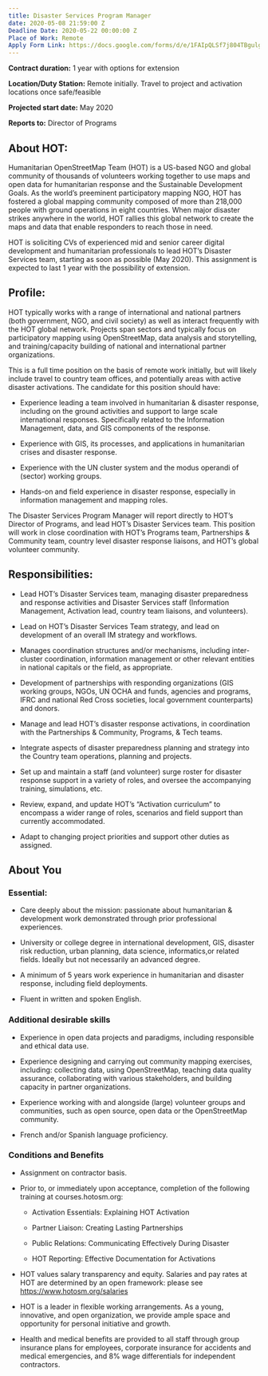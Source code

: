 ```yaml
---
title: Disaster Services Program Manager
date: 2020-05-08 21:59:00 Z
Deadline Date: 2020-05-22 00:00:00 Z
Place of Work: Remote
Apply Form Link: https://docs.google.com/forms/d/e/1FAIpQLSf7j804TBgulgyOtgiagtqwh_oJpskMlNMBbMqdFT7aXCs6bQ/viewform
---
```


**Contract duration:** 1 year with options for extension

**Location/Duty Station:** Remote initially. Travel to project and activation locations once safe/feasible

**Projected start date:** May 2020

**Reports to:** Director of Programs

## About HOT:

Humanitarian OpenStreetMap Team (HOT) is a US-based NGO and global community of thousands of volunteers working together to use maps and open data for humanitarian response and the Sustainable Development Goals. As the world’s preeminent participatory mapping NGO, HOT has fostered a global mapping community composed of more than 218,000 people with ground operations in eight countries. When major disaster strikes anywhere in the world, HOT rallies this global network to create the maps and data that enable responders to reach those in need.

HOT is soliciting CVs of experienced mid and senior career digital development and humanitarian professionals to lead HOT’s Disaster Services team, starting as soon as possible (May 2020). This assignment is expected to last 1 year with the possibility of extension.

## Profile:

HOT typically works with a range of international and national partners (both government, NGO, and civil society) as well as interact frequently with the HOT global network. Projects span sectors and typically focus on participatory mapping using OpenStreetMap, data analysis and storytelling, and training/capacity building of national and international partner organizations.

This is a full time position on the basis of remote work initially, but will likely include travel to country team offices, and potentially areas with active disaster activations. The candidate for this position should have:

* Experience leading a team involved in humanitarian & disaster response, including on the ground activities and support to large scale international responses. Specifically related to the Information Management, data, and GIS components of the response.

* Experience with GIS, its processes, and applications in humanitarian crises and disaster response.

* Experience with the UN cluster system and the modus operandi of (sector) working groups.

* Hands-on and field experience in disaster response, especially in information management and mapping roles.

The Disaster Services Program Manager will report directly to HOT’s Director of Programs, and lead HOT’s Disaster Services team. This position will work in close coordination with HOT’s Programs team, Partnerships & Community team, country level disaster response liaisons, and HOT’s global volunteer community.

## Responsibilities:

* Lead HOT’s Disaster Services team, managing disaster preparedness and response activities and Disaster Services staff (Information Management, Activation lead, country team liaisons, and volunteers).

* Lead on HOT’s Disaster Services Team strategy, and lead on development of an overall IM strategy and workflows.

* Manages coordination structures and/or mechanisms, including inter-cluster coordination, information management or other relevant entities in national capitals or the field, as appropriate.

* Development of partnerships with responding organizations (GIS working groups, NGOs, UN OCHA and funds, agencies and programs, IFRC and national Red Cross societies, local government counterparts) and donors.

* Manage and lead HOT’s disaster response activations, in coordination with the Partnerships & Community, Programs, & Tech teams.

* Integrate aspects of disaster preparedness planning and strategy into the Country team operations, planning and projects.

* Set up and maintain a staff (and volunteer) surge roster for disaster response support in a variety of roles, and oversee the accompanying training, simulations, etc.

* Review, expand, and update HOT’s “Activation curriculum” to encompass a wider range of roles, scenarios and field support than currently accommodated.

* Adapt to changing project priorities and support other duties as assigned.

## About You

### Essential:

* Care deeply about the mission: passionate about humanitarian & development work demonstrated through prior professional experiences.

* University or college degree in international development, GIS, disaster risk reduction, urban planning, data science, informatics,or related fields. Ideally but not necessarily an advanced degree.

* A minimum of 5 years work experience in humanitarian and disaster response, including field deployments.

* Fluent in written and spoken English.

### Additional desirable skills

* Experience in open data projects and paradigms, including responsible and ethical data use.

* Experience designing and carrying out community mapping exercises, including: collecting data, using OpenStreetMap, teaching data quality assurance, collaborating with various stakeholders, and building capacity in partner organizations.

* Experience working with and alongside (large) volunteer groups and communities, such as open source, open data or the OpenStreetMap community.

* French and/or Spanish language proficiency.

### Conditions and Benefits

* Assignment on contractor basis.

* Prior to, or immediately upon acceptance, completion of the following training at courses.hotosm.org:

  * Activation Essentials: Explaining HOT Activation

  * Partner Liaison: Creating Lasting Partnerships

  * Public Relations: Communicating Effectively During Disaster

  * HOT Reporting: Effective Documentation for Activations

* HOT values salary transparency and equity. Salaries and pay rates at HOT are determined by an open framework: please see https://www.hotosm.org/salaries

* HOT is a leader in flexible working arrangements. As a young, innovative, and open organization, we provide ample space and opportunity for personal initiative and growth.

* Health and medical benefits are provided to all staff through group insurance plans for employees, corporate insurance for accidents and medical emergencies, and 8% wage differentials for independent contractors.